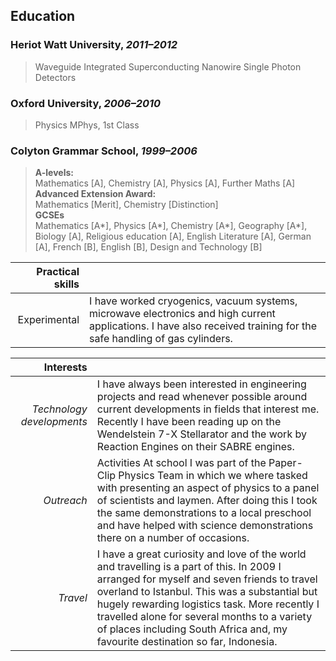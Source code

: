 Education
---------

### Heriot Watt University, *2011–2012*
> Waveguide Integrated Superconducting Nanowire Single Photon Detectors

### Oxford University, *2006–2010*
> Physics MPhys, 1st Class

### Colyton Grammar School, *1999–2006*
 
> **A-levels:**  
> Mathematics [A], Chemistry [A], Physics [A], Further Maths [A]  
> **Advanced Extension Award:**  
> Mathematics [Merit], Chemistry [Distinction]  
> **GCSEs**  
> Mathematics [A*], Physics [A*], Chemistry [A*], Geography [A*], Biology [A], Religious education [A], English Literature [A], German [A], French [B], English [B], Design and Technology [B]


| **Practical skills** |  |
| -------: | :---------- |
| Experimental | I have worked cryogenics, vacuum systems, microwave electronics and high current applications. I have also received training for the safe handling of gas cylinders. |

| **Interests** |  |
| -------: | :---------- |
| *Technology developments* |  I have always been interested in engineering projects and read whenever possible around current developments in fields that interest me. Recently I have been reading up on the Wendelstein 7-X Stellarator and the work by Reaction Engines on their SABRE engines.|
| *Outreach* | Activities At school I was part of the Paper-Clip Physics Team in which we where tasked with presenting an aspect of physics to a panel of scientists and laymen. After doing this I took the same demonstrations to a local preschool and have helped with science demonstrations there on a number of occasions. |
| *Travel* | I have a great curiosity and love of the world and travelling is a part of this. In 2009 I arranged for myself and seven friends to travel overland to Istanbul. This was a substantial but hugely rewarding logistics task. More recently I travelled alone for several months to a variety of places including South Africa and, my favourite destination so far, Indonesia. |

